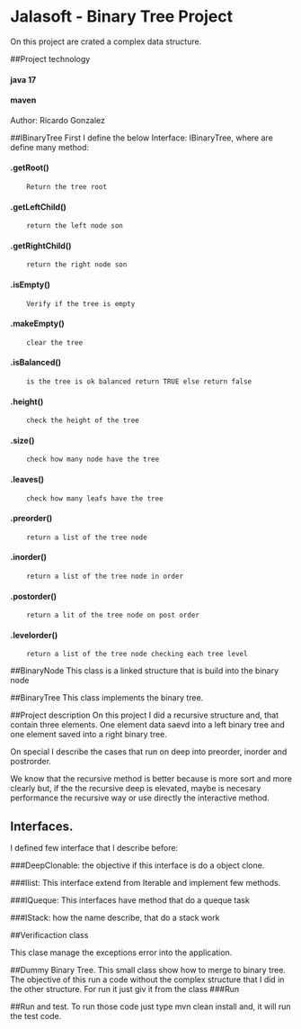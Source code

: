 # Jalasoft - Binary Tree Project
On this project are crated a complex data structure.

##Project technology
#### java 17
#### maven

Author: Ricardo Gonzalez


##IBinaryTree
First I define the below Interface: IBinaryTree, where are define many method:

#### .getRoot() 
        Return the tree root
#### .getLeftChild()
        return the left node son
#### .getRightChild()
        return the right node son
#### .isEmpty()
        Verify if the tree is empty
#### .makeEmpty()
        clear the tree
#### .isBalanced()
        is the tree is ok balanced return TRUE else return false
#### .height()
        check the height of the tree
#### .size()
        check how many node have the tree
#### .leaves()
        check how many leafs have the tree
#### .preorder()
        return a list of the tree node 
#### .inorder()
        return a list of the tree node in order
#### .postorder()
        return a lit of the tree node on post order
#### .levelorder()
        return a list of the tree node checking each tree level


##BinaryNode
This class is a linked structure that is build into the binary node

##BinaryTree
This class implements the binary tree.

##Project description
On this project I did a recursive structure and, that contain three elements. One element data 
saevd into a left binary tree and one element saved into a right binary tree.

On special I describe the cases that run on deep into preorder, inorder and postrorder.

We know that the recursive method is better because is more sort and more clearly but, if the 
the recursive deep is elevated, maybe is necesary performance the recursive way or use directly 
the interactive method.


## Interfaces.
I defined few interface that I describe before:

###DeepClonable:
the objective if this interface is do a object clone.

###Ilist:
This interface extend from Iterable and implement few methods.

###IQueque:
This interfaces have method that do a queque task

###IStack:
how the name describe, that do a stack work


##Verificaction class

This clase manage the exceptions error into the application.


##Dummy Binary Tree.
This small class show how to merge to binary tree. The objective of this run a code without the 
complex structure that I did in the other structure. For run it just giv it from the class ###Run

##Run and test.
To run those code just type mvn clean install and, it will run the test code.

